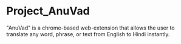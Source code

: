 # Project_AnuVad

"AnuVad" is a chrome-based web-extension that allows the user to translate any word, phrase, or text from English to Hindi instantly.
